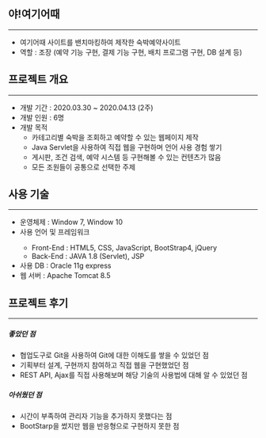 <h2>야!여기어때</h2>
<hr/>
<ul>
  <li>여기어때 사이트를 밴치마킹하여 제작한 숙박예약사이트</li>
  <li>역할 : 조장 (예약 기능 구현, 결제 기능 구현, 배치 프로그램 구현, DB 설계 등)</li>
</ul>

<h2>프로젝트 개요</h2>
<hr/>
<ul>
  <li>개발 기간 : 2020.03.30 ~ 2020.04.13 (2주)</li>
  <li>개발 인원 : 6명</li>
  <li>개발 목적
    <ul>
      <li>카테고리별 숙박을 조회하고 예약할 수 있는 웹페이지 제작</li>
      <li>Java Servlet을 사용하여 직접 웹을 구현하며 언어 사용 경험 쌓기</li>
      <li>게시판, 조건 검색, 예약 시스템 등 구현해볼 수 있는 컨텐츠가 많음</li>
      <li>모든 조원들이 공통으로 선택한 주제</li>
    </ul>
  </li>
</ul>

<h2>사용 기술</h2>
<hr/>
<ul>
  <li>운영체제 : Window 7, Window 10</li>
  <li>사용 언어 및 프레임워크</li>
    <ul>
      <li>Front-End : HTML5, CSS, JavaScript, BootStrap4, jQuery</li>
      <li>Back-End : JAVA 1.8 (Servlet), JSP</li>
    </ul>
  <li>사용 DB : Oracle 11g express</li>
  <li>웹 서버 : Apache Tomcat 8.5</li>
</ul>

<h2>프로젝트 후기</h2>
<hr/>
<h5>좋았던 점</h5>
<ul>
  <li>협업도구로 Git을 사용하여 Git에 대한 이해도를 쌓을 수 있었던 점</li>
  <li>기획부터 설계, 구현까지 참여하고 직접 웹을 구현했었던 점</li>
  <li>REST API, Ajax를 직접 사용해보며 해당 기술의 사용법에 대해 알 수 있었던 점</li>
</ul>
<h5>아쉬웠던 점</h5>
<ul>
  <li>시간이 부족하여 관리자 기능을 추가하지 못했다는 점</li>
  <li>BootStarp을 썼지만 웹을 반응형으로 구현하지 못한 점</li>
</ul>
